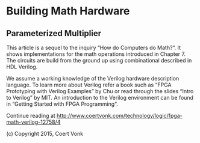 # Building Math Hardware
## Parameterized Multiplier

This article is a sequel to the inquiry “How do Computers do Math?“.  It shows implementations for the math operations introduced in Chapter 7.  The circuits are build from the ground up using combinational described in HDL Verilog.

We assume a working knowledge of the Verilog hardware description language.  To learn more about Verilog refer a book such as “FPGA Prototyping with Verilog Examples” by Chu or read through the slides “Intro to Verilog” by MIT.  An introduction to the Verilog environment can be found in “Getting Started with FPGA Programming“.

Continue reading at http://www.coertvonk.com/technology/logic/fpga-math-verilog-12758/4

(c) Copyright 2015, Coert Vonk
